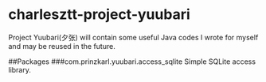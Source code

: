 # charlesztt-project-yuubari
Project Yuubari(夕张) will contain some useful Java codes I wrote for myself and may be reused in the future.

##Packages
###com.prinzkarl.yuubari.access_sqlite
Simple SQLite access library.